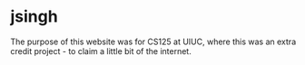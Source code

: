 # jsingh
The purpose of this website was for CS125 at UIUC, where this was an extra credit project - to claim a little bit of the internet.
